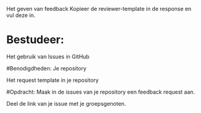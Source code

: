 Het geven van feedback
Kopieer de reviewer-template in de response en vul deze in.

# Bestudeer:
Het gebruik van Issues in GitHub

#Benodigdheden:
Je repository

Het request template in je repository

#Opdracht:
Maak in de issues van je repository een feedback request aan.

Deel de link van je issue met je groepsgenoten.


